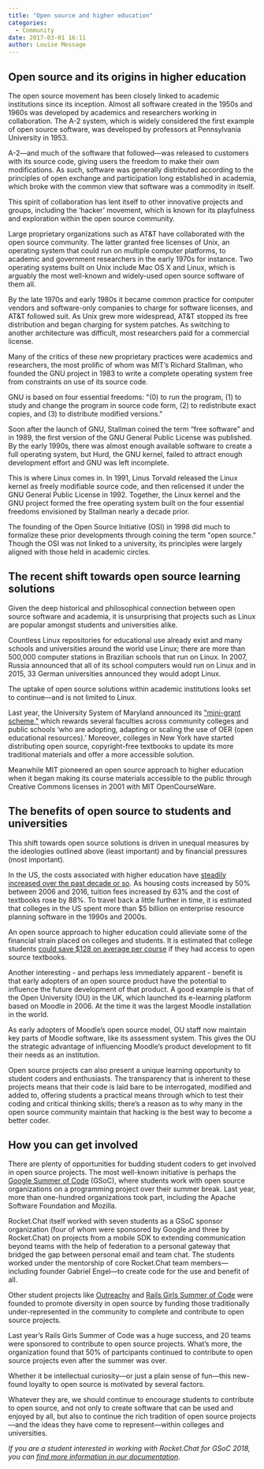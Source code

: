 ```yaml
---
title: "Open source and higher education"
categories:
  - Community
date: 2017-03-01 16:11
author: Louise Message
---
```


## Open source and its origins in higher education

The open source movement has been closely linked to academic institutions since its inception. Almost all software created in the 1950s and 1960s was developed by academics and researchers working in collaboration. The A-2 system, which is widely considered the first example of open source software, was developed by professors at Pennsylvania University in 1953.

A-2—and much of the software that followed—was released to customers with its source code, giving users the freedom to make their own modifications. As such, software was generally distributed according to the principles of open exchange and participation long established in academia, which broke with the common view that software was a commodity in itself.

This spirit of collaboration has lent itself to other innovative projects and groups, including the ‘hacker’ movement, which is known for its playfulness and exploration within the open source community.

Large proprietary organizations such as AT&T have collaborated with the open source community. The latter granted free licenses of Unix, an operating system that could run on multiple computer platforms, to academic and government researchers in the early 1970s for instance. Two operating systems built on Unix include Mac OS X and Linux, which is arguably the most well-known and widely-used open source software of them all.

By the late 1970s and early 1980s it became common practice for computer vendors and software-only companies to charge for software licenses, and AT&T followed suit. As Unix grew more widespread, AT&T stopped its free distribution and began charging for system patches. As switching to another architecture was difficult, most researchers paid for a commercial license.

Many of the critics of these new proprietary practices were academics and researchers, the most prolific of whom was MIT’s Richard Stallman, who founded the GNU project in 1983 to write a complete operating system free from constraints on use of its source code.

GNU is based on four essential freedoms: "(0) to run the program, (1) to study and change the program in source code form, (2) to redistribute exact copies, and (3) to distribute modified versions."

Soon after the launch of GNU, Stallman coined the term “free software” and in 1989, the first version of the GNU General Public License was published. By the early 1990s, there was almost enough available software to create a full operating system, but Hurd, the GNU kernel, failed to attract enough development effort and GNU was left incomplete.

This is where Linux comes in. In 1991, Linus Torvald released the Linux kernel as freely modifiable source code, and then relicensed it under the GNU General Public License in 1992. Together, the Linux kernel and the GNU project formed the free operating system built on the four essential freedoms envisioned by Stallman nearly a decade prior.

The founding of the Open Source Initiative (OSI) in 1998 did much to formalize these prior developments through coining the term "open source." Though the OSI was not linked to a university, its principles were largely aligned with those held in academic circles.

## The recent shift towards open source learning solutions

Given the deep historical and philosophical connection between open source software and academia, it is unsurprising that projects such as Linux are popular amongst students and universities alike.

Countless Linux repositories for educational use already exist and many schools and universities around the world use Linux; there are more than 500,000 computer stations in Brazilian schools that run on Linux. In 2007, Russia announced that all of its school computers would run on Linux and in 2015, 33 German universities announced they would adopt Linux.

The uptake of open source solutions within academic institutions looks set to continue—and is not limited to Linux.

Last year, the University System of Maryland announced its <a href="https://qz.com/962487/states-are-moving-to-cut-college-costs-by-introducing-open-source-textbooks/" target="_blank">"mini-grant scheme,"</a> which rewards several faculties across community colleges and public schools ‘who are adopting, adapting or scaling the use of OER (open educational resources).’ Moreover, colleges in New York have started distributing open source, copyright-free textbooks to update its more traditional materials and offer a more accessible solution.

Meanwhile MIT pioneered an open source approach to higher education when it began making its course materials accessible to the public through Creative Commons licenses in 2001 with MIT OpenCourseWare.

## The benefits of open source to students and universities

This shift towards open source solutions is driven in unequal measures by the ideologies outlined above (least important) and by financial pressures (most important).

In the US, the costs associated with higher education have <a href="https://www.theatlas.com/charts/H13g02mCl" target="_blank">steadily increased over the past decade or so</a>. As housing costs increased by 50% between 2006 and 2016, tuition fees increased by 63% and the cost of textbooks rose by 88%. To travel back a little further in time, it is estimated that colleges in the US spent more than $5 billion on enterprise resource planning software in the 1990s and 2000s.

An open source approach to higher education could alleviate some of the financial strain placed on colleges and students. It is estimated that college students <a href="https://www.nytimes.com/2015/02/26/your-money/putting-a-dent-in-college-costs-with-open-source-textbooks.html" target="_blank">could save $128 on average per course</a> if they had access to open source textbooks.

Another interesting - and perhaps less immediately apparent - benefit is that early adopters of an open source product have the potential to influence the future development of that product.
A good example is that of the Open University (OU) in the UK, which launched its e-learning platform based on Moodle in 2006. At the time it was the largest Moodle installation in the world.

As early adopters of Moodle’s open source model, OU staff now maintain key parts of Moodle software, like its assessment system. This gives the OU the strategic advantage of influencing Moodle’s product development to fit their needs as an institution.

Open source projects can also present a unique learning opportunity to student coders and enthusiasts. The transparency that is inherent to these projects means that their code is laid bare to be interrogated, modified and added to, offering students a practical means through which to test their coding and critical thinking skills; there’s a reason as to why many in the open source community maintain that hacking is the best way to become a better coder.

## How you can get involved

There are plenty of opportunities for budding student coders to get involved in open source projects. The most well-known initiative is perhaps the <a href="google summer of code" target="_blank">Google Summer of Code</a>
(GSoC), where students work with open source organizations on a programming project over their summer break. Last year, more than one-hundred organizations took part, including the Apache Software Foundation and Mozilla.

Rocket.Chat itself worked with seven students as a GSoC sponsor organization (four of whom were sponsored by Google and three by Rocket.Chat) on projects from a mobile SDK to extending communication beyond teams with the help of federation to a personal gateway that bridged the gap between personal email and team chat. The students worked under the mentorship of core Rocket.Chat team members—including founder Gabriel Engel—to create code for the use and benefit of all.

Other student projects like <a href="https://www.outreachy.org" target="_blank">Outreachy</a> and <a href="https://railsgirlssummerofcode.org" target="_blank">Rails Girls Summer of Code</a> were founded to promote diversity in open source by funding those traditionally under-represented in the community to complete and contribute to open source projects.

Last year’s Rails Girls Summer of Code was a huge success, and 20 teams were sponsored to contribute to open source projects. What’s more, the organization found that 50% of partcipants continued to contribute to open source projects even after the summer was over.

Whether it be intellectual curiosity—or just a plain sense of fun—this new-found loyalty to open source is motivated by several factors.

Whatever they are, we should continue to encourage students to contribute to open source, and not only to create software that can be used and enjoyed by all, but also to continue the rich tradition of open source projects—and the ideas they have come to represent—within colleges and universities.

_If you are a student interested in working with Rocket.Chat for GSoC 2018, you can <a href="https://rocket.chat/docs/contributing/google-summer-of-code-2018/" target="_blank">find more information in our documentation</a>_.
